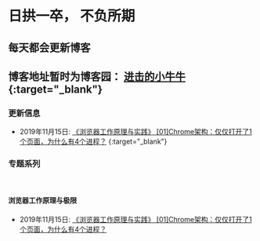 # 日拱一卒， 不负所期

## 每天都会更新博客





## 博客地址暂时为博客园： [进击的小牛牛 ](https://www.cnblogs.com/zzd0916){:target="\_blank"}






### 更新信息




- 2019年11月15日: [《浏览器工作原理与实践》 [01]Chrome架构：仅仅打开了1个页面，为什么有4个进程？](https://www.cnblogs.com/zzd0916/p/11856914.html) {:target="\_blank"}





### 专题系列

<br>

#### 浏览器工作原理与极限

- 2019年11月15日: [《浏览器工作原理与实践》 [01]Chrome架构：仅仅打开了1个页面，为什么有4个进程？](https://www.cnblogs.com/zzd0916/p/11856914.html)

